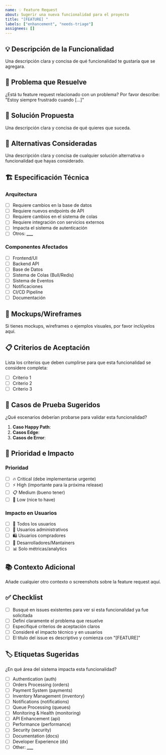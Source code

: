 ```yaml
---
name: 💡 Feature Request
about: Sugerir una nueva funcionalidad para el proyecto
title: "[FEATURE] "
labels: ["enhancement", "needs-triage"]
assignees: []
---
```


## 💡 Descripción de la Funcionalidad

Una descripción clara y concisa de qué funcionalidad te gustaría que se agregara.

## 🎯 Problema que Resuelve

¿Está tu feature request relacionado con un problema? Por favor describe:
"Estoy siempre frustrado cuando [...]"

## 💭 Solución Propuesta

Una descripción clara y concisa de qué quieres que suceda.

## 🔄 Alternativas Consideradas

Una descripción clara y concisa de cualquier solución alternativa o funcionalidad que hayas considerado.

## 🏗️ Especificación Técnica

### Arquitectura

- [ ] Requiere cambios en la base de datos
- [ ] Requiere nuevos endpoints de API
- [ ] Requiere cambios en el sistema de colas
- [ ] Requiere integración con servicios externos
- [ ] Impacta el sistema de autenticación
- [ ] Otros: ****\_\_\_****

### Componentes Afectados

- [ ] Frontend/UI
- [ ] Backend API
- [ ] Base de Datos
- [ ] Sistema de Colas (Bull/Redis)
- [ ] Sistema de Eventos
- [ ] Notificaciones
- [ ] CI/CD Pipeline
- [ ] Documentación

## 🎨 Mockups/Wireframes

Si tienes mockups, wireframes o ejemplos visuales, por favor inclúyelos aquí.

## 📋 Criterios de Aceptación

Lista los criterios que deben cumplirse para que esta funcionalidad se considere completa:

- [ ] Criterio 1
- [ ] Criterio 2
- [ ] Criterio 3

## 🧪 Casos de Prueba Sugeridos

¿Qué escenarios deberían probarse para validar esta funcionalidad?

1. **Caso Happy Path**:
2. **Casos Edge**:
3. **Casos de Error**:

## 🚀 Prioridad e Impacto

### Prioridad

- [ ] 🔥 Critical (debe implementarse urgente)
- [ ] ⚡ High (importante para la próxima release)
- [ ] 📋 Medium (bueno tener)
- [ ] 💭 Low (nice to have)

### Impacto en Usuarios

- [ ] 👥 Todos los usuarios
- [ ] 🏢 Usuarios administrativos
- [ ] 🛍️ Usuarios compradores
- [ ] 🔧 Desarrolladores/Mantainers
- [ ] 📊 Solo métricas/analytics

## 📚 Contexto Adicional

Añade cualquier otro contexto o screenshots sobre la feature request aquí.

## ✅ Checklist

- [ ] Busqué en issues existentes para ver si esta funcionalidad ya fue solicitada
- [ ] Definí claramente el problema que resuelve
- [ ] Especifiqué criterios de aceptación claros
- [ ] Consideré el impacto técnico y en usuarios
- [ ] El título del issue es descriptivo y comienza con "[FEATURE]"

## 🏷️ Etiquetas Sugeridas

¿En qué área del sistema impacta esta funcionalidad?

- [ ] Authentication (auth)
- [ ] Orders Processing (orders)
- [ ] Payment System (payments)
- [ ] Inventory Management (inventory)
- [ ] Notifications (notifications)
- [ ] Queue Processing (queues)
- [ ] Monitoring & Health (monitoring)
- [ ] API Enhancement (api)
- [ ] Performance (performance)
- [ ] Security (security)
- [ ] Documentation (docs)
- [ ] Developer Experience (dx)
- [ ] Other: ****\_\_\_****
